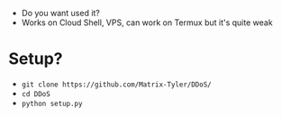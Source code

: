 - Do you want used it?
- Works on Cloud Shell, VPS, can work on Termux but it's quite weak
# Setup?
- ``git clone https://github.com/Matrix-Tyler/DDoS/``
- ``cd DDoS``
- ``python setup.py``
